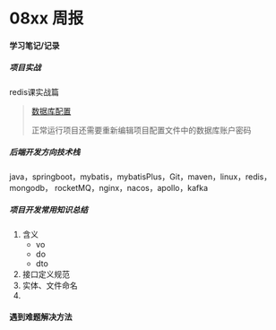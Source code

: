 # 08xx 周报

#### 学习笔记/记录

##### 项目实战

redis课实战篇

> [数据库配置](./hmdp.sql)
>
> 正常运行项目还需要重新编辑项目配置文件中的数据库账户密码

##### 后端开发⽅向技术栈
java，springboot，mybatis，mybatisPlus，Git，maven，linux，redis，mongodb，
rocketMQ，nginx，nacos，apollo，kafka

##### 项⽬开发常⽤知识总结

1. 含义
   - vo
   - do
   - dto
2. 接⼝定义规范
3. 实体、⽂件命名
4.

#### 遇到难题解决方法


